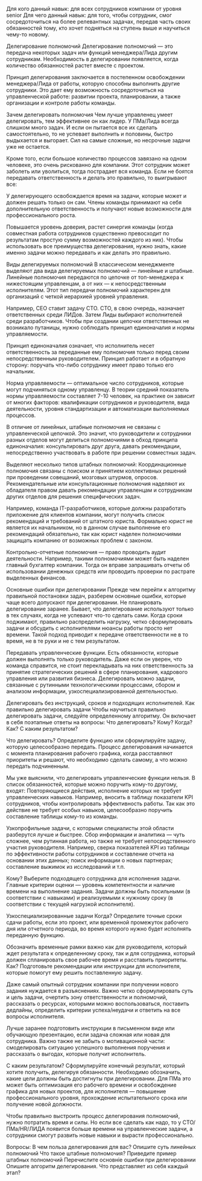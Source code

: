 


Для кого данный навык: для всех сотрудников компании от уровня senior Для чего данный навык: для того, чтобы сотрудник, смог сосредоточиться на более релевантных задачах, передав часть своих обязанностей тому, кто хочет подняться на ступень выше и научиться чему-то новому.

Делегирование полномочий Делегирование полномочий — это передача некоторых задач или функций менеджера/Лида другим сотрудникам. Необходимость в делегировании появляется, когда количество обязанностей растет вместе с проектом.

Принцип делегирования заключается в постепенном освобождении менеджера/Лида от работы, которую способны выполнить другие сотрудники. Это дает ему возможность сосредоточиться на управленческой работе: развитии проекта, планировании, а также организации и контроле работы команды.

Зачем делегировать полномочия Чем лучше управленец умеет делегировать, тем эффективнее он как лидер. У ПМа/Лида всегда слишком много задач. И если он пытается все их сделать самостоятельно, то не успевает выполнить и половины, быстро выдыхается и выгорает. Сил на самые сложные, но несрочные задачи уже не остается.

Кроме того, если большое количество процессов завязано на одном человеке, это очень рискованно для компании. Этот сотрудник может заболеть или уволиться, тогда пострадает вся команда. Если не боятся передавать ответственность и делать это правильно, то выигрывают все:

У делегирующего освобождается время на задачи, которые может и должен решать только он сам. Члены команды принимают на себя дополнительную ответственность и получают новые возможности для профессионального роста.

Повышается уровень доверия, растет синергия команды (когда совместная работа сотрудников существенно превосходит по результатам простую сумму возможностей каждого из них). Чтобы использовать все преимущества делегирования, нужно знать, какие именно задачи можно передавать и как делать это правильно.

Виды делегируемых полномочий В классическом менеджменте выделяют два вида делегируемых полномочий — линейные и штабные. Линейные полномочия передаются по цепочке от топ-менеджера к нижестоящим управленцам, а от них — к непосредственным исполнителям.  Этот тип передачи полномочий характерен для организаций с четкой иерархией уровней управления.

Например, СЕО ставит задачу СТО. СТО, в свою очередь, назначает ответственных  среди ЛИДов. Затем Лиды выбирают исполнителей среди разработчиков. Чтобы при создании цепочки ответственных не возникало путаницы, нужно соблюдать принцип единоначалия и нормы управляемости.

Принцип единоначалия означает, что исполнитель несет ответственность за переданные ему полномочия только перед своим непосредственным руководителем. Принцип работает и в обратную сторону: поручать что-либо сотруднику имеет право только его начальник.

Норма управляемости — оптимальное число сотрудников, которые могут подчиняться одному управленцу. В теории средний показатель нормы управляемости составляет 7-10 человек, на практике он зависит от многих факторов: квалификации сотрудников и руководителя, вида деятельности, уровня стандартизации и автоматизации выполняемых процессов.

В отличие от линейных, штабные полномочия не связаны с управленческой цепочкой.  Это значит, что руководители и сотрудники разных отделов могут делиться полномочиями в обход принципа единоначалия: консультировать друг друга, давать рекомендации, непосредственно участвовать в работе при решении совместных задач.

Выделяют несколько типов штабных полномочий: Координационные полномочия связаны с поиском и принятием коллективных решений при проведении совещаний, мозговых штурмов, опросов. Рекомендательные или консультационные полномочия наделяют их обладателя правом давать рекомендации управленцам и сотрудникам других отделов для решения специфических задач.

Например, команда IT-разработчиков, которые должны разработать приложение для клиентов компании, могут получить список рекомендаций и требований от штатного юриста. Формально юрист не является их начальником, но в данном случае выполнение его рекомендаций обязательно, так как юрист наделен полномочиями защищать компанию от возможных проблем с законом.

Контрольно-отчетные полномочия — право проводить аудит деятельности. Например, такими полномочиями может быть наделен главный бухгалтер компании. Тогда он вправе запрашивать отчеты об использовании денежных средств или проводить проверки по растрате выделенных финансов.

Основные ошибки при делегировании Прежде чем перейти к алгоритму правильной постановки задач, разберем основные ошибки, которые чаще всего допускают при делегировании. Не планировать делегирование заранее. Бывает, что делегирование используют только в тех случаях, когда не успевают что-то сделать сами. Когда сроки поджимают, правильно распределить нагрузку, четко сформулировать задачи и обсудить с исполнителями нюансы работы просто нет времени. Такой подход приводит к передаче ответственности не в то время, не в те руки и не с тем результатом.

Передавать управленческие функции. Есть обязанности, которые должен выполнять только руководитель. Даже если он уверен, что  команда справится, не стоит перекладывать на них ответственность за принятие стратегических  решений в сфере планирования, кадрового управления или развития бизнеса. Делегировать можно задачи, связанные с рутинными технологическими процессами, сбором и анализом информации, узкоспециализированной деятельностью.

Делегировать без инструкций, сроков и подходящих исполнителей. Как правильно делегировать задачи Чтобы научиться правильно делегировать задачи, следуйте определенному алгоритму. Он включает в себя поэтапные ответы на вопросы: Что делегировать? Кому? Когда? Как? С каким результатом?

Что делегировать? Определите функцию или сформулируйте задачу, которую целесообразно передать. Процесс делегирования начинается с момента планирования рабочего графика, когда расставляют приоритеты и решают, что необходимо сделать самому, а что можно передать подчиненным.

Мы уже выяснили, что делегировать управленческие функции нельзя. В список обязанностей, которые можно поручить кому-то другому, входят: Повторяющиеся действия, исполнение которых не требует управленческих навыков. Например, вносить в таблицу показатели KPI сотрудников, чтобы контролировать эффективность работы. Так как это действие не требует особых навыков, целесообразно поручить составление таблицы кому-то из команды.

Узкопрофильные задачи, с которыми специалисты этой области разберутся лучше и быстрее. Сбор информации и аналитика — чуть сложнее, чем рутинная работа, но также не требует непосредственного участия руководителя. Например, сверка показателей KPI из таблицы по эффективности работы сотрудников и составление отчета на основании этих данных; поиск информации о новых партнерах; составление выжимок из исследований и т.п.

Кому? Выберите подходящего сотрудника для исполнения задачи. Главные критерии оценки — уровень компетентности и наличие времени на выполнение задания. Задачи должны быть посильными (в соответствии с навыками) и реализуемыми к нужному сроку (в соответствии с текущей нагрузкой исполнителя).

Узкоспециализированные задачи Когда? Определите точные сроки сдачи работы, если это проект, или временной промежуток рабочего дня или отчетного периода, во время которого нужно будет исполнять переданную функцию.

Обозначить временные рамки важно как для руководителя, который ждет результата к определенному сроку, так и для сотрудника, который должен спланировать свое рабочее время и расставить приоритеты. Как? Подготовьте рекомендации или инструкции для исполнителя, которые помогут ему решить поставленную задачу.

Даже самый опытный сотрудник компании при получении нового задания нуждается в разъяснениях. Важно четко сформулировать суть и цель задачи, очертить зону ответственности и полномочий, рассказать о ресурсах, которыми можно воспользоваться, поставить дедлайны, определить критерии успеха/неудачи и ответить на все вопросы исполнителя.

Лучше заранее подготовить инструкции в письменном виде или обучающую презентацию, если задача сложная или новая для сотрудника. Важно также не забыть о мотивационной части: смоделировать ситуацию успешного выполнения поручения и рассказать о выгодах, которые получит исполнитель.

С каким результатом? Сформулируйте конечный результат, который хотите получить, делегируя обязанности. Необходимо обозначить, какие цели должны быть достигнуты при делегировании. Для ПМа это может быть оптимизация его рабочего времени и освобождение графика для новых проектов, для исполнителя — повышение профессионального уровня, прохождение испытательного срока или получение новой должности.

Чтобы правильно выстроить процесс делегирования полномочий, нужно потратить время и силы. Но если все сделать как надо, то у СТО/ПМа/HR/ЛИДА появится больше времени на управленческие задачи, а сотрудники смогут развить новые навыки и вырасти профессионально.

Вопросы: В чем польза делегирования для вас? Опишите суть линейных полномочий Что такое штабные полномочия? Приведите пример штабных полномочий Перечислите основніе ошибки при делегировании Опишите алгоритм делегирования. Что представляет из себя каждый этап?

